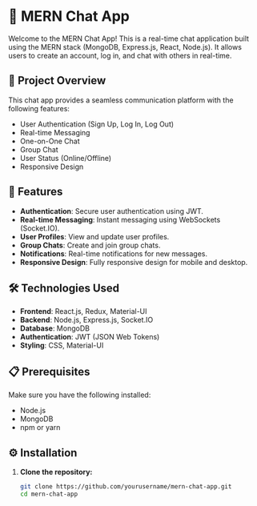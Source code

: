 # 📱 MERN Chat App

Welcome to the MERN Chat App! This is a real-time chat application built using the MERN stack (MongoDB, Express.js, React, Node.js). It allows users to create an account, log in, and chat with others in real-time.

## 🚀 Project Overview

This chat app provides a seamless communication platform with the following features:

- User Authentication (Sign Up, Log In, Log Out)
- Real-time Messaging
- One-on-One Chat
- Group Chat
- User Status (Online/Offline)
- Responsive Design

## 🌟 Features

- **Authentication**: Secure user authentication using JWT.
- **Real-time Messaging**: Instant messaging using WebSockets (Socket.IO).
- **User Profiles**: View and update user profiles.
- **Group Chats**: Create and join group chats.
- **Notifications**: Real-time notifications for new messages.
- **Responsive Design**: Fully responsive design for mobile and desktop.

## 🛠️ Technologies Used

- **Frontend**: React.js, Redux, Material-UI
- **Backend**: Node.js, Express.js, Socket.IO
- **Database**: MongoDB
- **Authentication**: JWT (JSON Web Tokens)
- **Styling**: CSS, Material-UI

## 📋 Prerequisites

Make sure you have the following installed:

- Node.js
- MongoDB
- npm or yarn

## ⚙️ Installation

1. **Clone the repository:**
   ```bash
   git clone https://github.com/yourusername/mern-chat-app.git
   cd mern-chat-app
